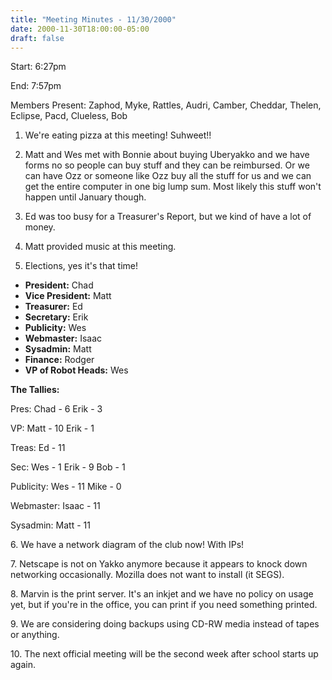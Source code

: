 ```yaml
---
title: "Meeting Minutes - 11/30/2000"
date: 2000-11-30T18:00:00-05:00
draft: false
---
```


Start: 6:27pm </p><p>
End: 7:57pm </p><p>
Members Present: Zaphod, Myke, Rattles, Audri, Camber, Cheddar, Thelen, Eclipse, Pacd, Clueless,  Bob </p><p>
1. We're eating pizza at this meeting!  Suhweet!! </p><p>
2. Matt and Wes met with Bonnie about buying Uberyakko and we have forms no so people can buy stuff and they can be reimbursed.  Or we can have Ozz or someone like Ozz buy all the stuff for us and we can get the entire computer in one big lump sum.  Most likely this stuff won't happen until January though. </p><p>
3. Ed was too busy for a Treasurer's Report, but we kind of have a lot of money. </p><p>
4. Matt provided music at this meeting. </p><p>
5. Elections, yes it's that time! </p><p>
<ul> <li><b>President:</b> Chad</li> <li><b>Vice President:</b> Matt</li> <li><b>Treasurer:</b> Ed</li> <li><b>Secretary:</b> Erik</li> <li><b>Publicity:</b> Wes</li> <li><b>Webmaster:</b> Isaac</li> <li><b>Sysadmin:</b> Matt</li> <li><b>Finance:</b> Rodger</li> <li><b>VP of Robot Heads:</b> Wes</li> </ul> </p><p>
<b>The Tallies:</b> </p><p>
Pres: Chad - 6 Erik - 3 </p><p>
VP: Matt - 10 Erik - 1 </p><p>
Treas: Ed - 11 </p><p>
Sec: Wes - 1 Erik - 9 Bob - 1 </p><p>
Publicity: Wes - 11 Mike - 0 </p><p>
Webmaster: Isaac - 11 </p><p>
Sysadmin: Matt - 11 </p><p>
6. We have a network diagram of the club now!  With IPs! </p><p>
7. Netscape is not on Yakko anymore because it appears to knock down networking occasionally.  Mozilla does not want to install (it SEGS). </p><p>
8. Marvin is the print server.  It's an inkjet and we have no policy on usage yet, but if you're in the office, you can print if you need something printed. </p><p>
9. We are considering doing backups using CD-RW media instead of tapes or anything. </p><p>
10. The next official meeting will be the second week after school starts up again. </p><p>
</p><p>
</p><p>
</p><p>
</p><p>
</p><p>
</p><p>
</p><p>
</p><p>
</p><p>
</p><p>
</p><p>
</p><p>
</p><p>
</p><p>
</p><p>
</p><p>
</p><p>
</p>
